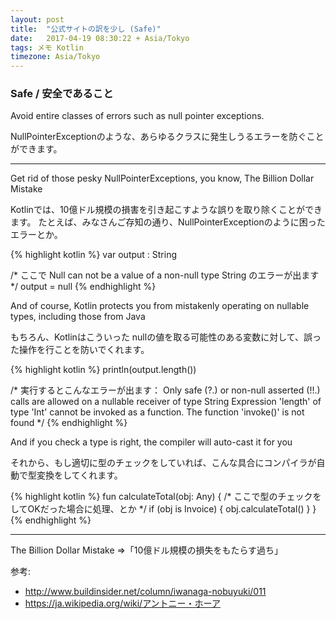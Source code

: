 ```yaml
---
layout: post
title:  "公式サイトの訳を少し (Safe)"
date:   2017-04-19 08:30:22 + Asia/Tokyo
tags: メモ Kotlin
timezone: Asia/Tokyo
---
```


### Safe / 安全であること

Avoid entire classes of errors such as null pointer exceptions.

NullPointerExceptionのような、あらゆるクラスに発生しうるエラーを防ぐことができます。

------

Get rid of those pesky NullPointerExceptions, you know, The Billion Dollar Mistake

Kotlinでは、10億ドル規模の損害を引き起こすような誤りを取り除くことができます。
たとえば、みなさんご存知の通り、NullPointerExceptionのように困ったエラーとか。

{% highlight kotlin %}
var output : String

/* ここで Null can not be a value of a non-null type String のエラーが出ます */
output = null
{% endhighlight %}

And of course, Kotlin protects you from mistakenly operating on nullable types, including those from Java

もちろん、Kotlinはこういった nullの値を取る可能性のある変数に対して、誤った操作を行ことを防いでくれます。


{% highlight kotlin %}
println(output.length())

/*
 実行するとこんなエラーが出ます：
 Only safe (?.) or non-null asserted (!!.) calls are allowed on a nullable receiver of type String
 Expression 'length' of type 'Int' cannot be invoked as a function. The function 'invoke()' is not found
*/
{% endhighlight %}

And if you check a type is right, the compiler will auto-cast it for you

それから、もし適切に型のチェックをしていれば、こんな具合にコンパイラが自動で型変換をしてくれます。

{% highlight kotlin %}
fun calculateTotal(obj: Any) {
    /* ここで型のチェックをしてOKだった場合に処理、とか */
    if (obj is Invoice) {
        obj.calculateTotal()
    }
}
{% endhighlight %}

--------

The Billion Dollar Mistake =>「10億ドル規模の損失をもたらす過ち」

参考:
- http://www.buildinsider.net/column/iwanaga-nobuyuki/011
- https://ja.wikipedia.org/wiki/アントニー・ホーア